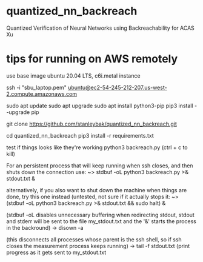 # quantized_nn_backreach
Quantized Verification of Neural Networks using Backreachability for ACAS Xu


# tips for running on AWS remotely

use base image ubuntu 20.04 LTS, c6i.metal instance

ssh -i "sbu_laptop.pem" ubuntu@ec2-54-245-212-207.us-west-2.compute.amazonaws.com

sudo apt update
sudo apt upgrade
sudo apt install python3-pip
pip3 install --upgrade pip

git clone https://github.com/stanleybak/quantized_nn_backreach.git

cd quantized_nn_backreach
pip3 install -r requirements.txt


test if things looks like they're working
python3 backreach.py (ctrl + c to kill)

For an persistent process that will keep running when ssh closes, and then shuts down the connection use:
~> stdbuf -oL python3 backreach.py >& stdout.txt &

alternatively, if you also want to shut down the machine when things are done, try this one instead (untested, not sure if it actually stops it: 
~> (stdbuf -oL python3 backreach.py >& stdout.txt && sudo halt) & 


(stdbuf -oL disables unnecessary buffering when redirecting stdout, stdout and stderr will be sent to the file my_stdout.txt and the '&' starts the process in the backround)
-> disown -a

(this disconnects all processes whose parent is the ssh shell, so if ssh closes the measurement process keeps running)
-> tail -f stdout.txt (print progress as it gets sent to my_stdout.txt